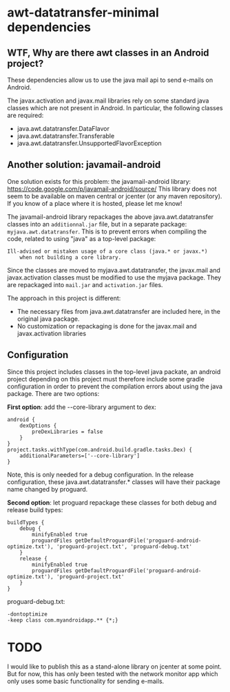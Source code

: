 awt-datatransfer-minimal dependencies
=====================================

WTF, Why are there awt classes in an Android project?
-----------------------------------------------------
These dependencies allow us to use the java mail api to send e-mails on Android.

The javax.activation and javax.mail libraries rely on some standard java classes
which are not present in Android. In particular, the following classes are required:
* java.awt.datatransfer.DataFlavor
* java.awt.datatransfer.Transferable
* java.awt.datatransfer.UnsupportedFlavorException 

Another solution: javamail-android
----------------------------------

One solution exists for this problem: the javamail-android library: 
https://code.google.com/p/javamail-android/source/
This library does not seem to be available on maven central or jcenter 
(or any maven repository). If you know of a place where it is hosted, please let me know!

The javamail-android library repackages the above java.awt.datatransfer classes
into an ```additionnal.jar``` file, but in a separate package: ```myjava.awt.datatransfer```.
This is to prevent errors when compiling the code, related to using "java" as a 
top-level package:
```
Ill-advised or mistaken usage of a core class (java.* or javax.*)
  	when not building a core library.
```
Since the classes are moved to myjava.awt.datatransfer, the javax.mail and javax.activation
classes must be modified to use the myjava package.  They are repackaged into
```mail.jar``` and ```activation.jar``` files.

The approach in this project is different:
* The necessary files from java.awt.datatransfer are included here, in the original java package.
* No customization or repackaging is done for the javax.mail and javax.activation libraries

Configuration
-------------
Since this project includes classes in the top-level java packate, an android project depending 
on this project must therefore include some gradle configuration in order to prevent the 
compilation errors about using the java package.  There are two options:

**First option**: add the --core-library argument to dex:
```
android {
    dexOptions {
        preDexLibraries = false
    }
}
project.tasks.withType(com.android.build.gradle.tasks.Dex) {
    additionalParameters=['--core-library']
}
```
Note, this is only needed for a debug configuration. In the release configuration,
these java.awt.datatransfer.* classes will have their package name changed by 
proguard.  

**Second option**: let proguard repackage these classes for both debug and release build types:
```
buildTypes {
    debug {
        minifyEnabled true
        proguardFiles getDefaultProguardFile('proguard-android-optimize.txt'), 'proguard-project.txt', 'proguard-debug.txt'
    }
    release {
        minifyEnabled true
        proguardFiles getDefaultProguardFile('proguard-android-optimize.txt'), 'proguard-project.txt'
    }
}
```
proguard-debug.txt:
```
-dontoptimize
-keep class com.myandroidapp.** {*;}
```

TODO
====
I would like to publish this as a stand-alone library on jcenter at some point.
But for now, this has only been tested with the network monitor app which only
uses some basic functionality for sending e-mails.
